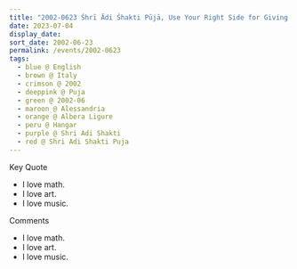 ```yaml
---
title: "2002-0623 Śhrī Ādi Śhakti Pūjā, Use Your Right Side for Giving Realization, Hangar (now Nirmal Temple), Albera Ligure, Alessandria, Italy"
date: 2023-07-04
display_date: 
sort_date: 2002-06-23
permalink: /events/2002-0623
tags:
  - blue @ English
  - brown @ Italy
  - crimson @ 2002
  - deeppink @ Puja
  - green @ 2002-06
  - maroon @ Alessandria
  - orange @ Albera Ligure
  - peru @ Hangar
  - purple @ Shri Adi Shakti
  - red @ Shri Adi Shakti Puja
---
```


<div class="main">
  <div class="wave-list">
    <div class="title">
      <div class="text" style="--color: green">
        Key Quote
      </div>
    </div>
    <ul class="list">
        <li class="item" data-color-BlanchedAlmond>
          I love math.
        </li>
        <li class="item" style="--color: Lavender">
          I love art.
        </li>
        <li class="item" style="--color: BlanchedAlmond">
         I love music.
        </li>
      </ul>
  </div>
</div>

<div class="main">
  <div class="wave-list">
    <div class="title">
      <div class="text" style="--color: green">
        Comments
      </div>
    </div>
    <ul class="list">
        <li class="item" data-color-Ivory>
          I love math.
        </li>
        <li class="item" style="--color: PaleTurquiose">
          I love art.
        </li>
        <li class="item" style="--color: Ivory">
         I love music.
        </li>
      </ul>
  </div>
</div>